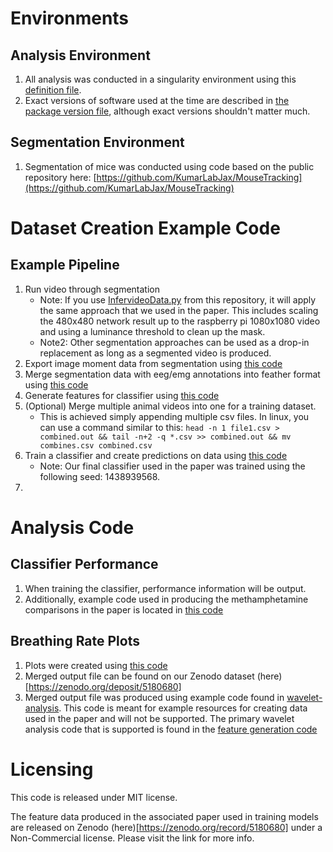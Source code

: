 # Environments

## Analysis Environment

1. All analysis was conducted in a singularity environment using this [definition file](AnalysisEnvironment.def).
2. Exact versions of software used at the time are described in [the package version file](PackageVersions.txt), although exact versions shouldn't matter much.

## Segmentation Environment

1. Segmentation of mice was conducted using code based on the public repository here: [https://github.com/KumarLabJax/MouseTracking](https://github.com/KumarLabJax/MouseTracking)

# Dataset Creation Example Code

## Example Pipeline

1. Run video through segmentation
    - Note: If you use [InfervideoData.py](dataset-creation/InfervideoData.py) from this repository, it will apply the same approach that we used in the paper. This includes scaling the 480x480 network result up to the raspberry pi 1080x1080 video and using a luminance threshold to clean up the mask.
    - Note2: Other segmentation approaches can be used as a drop-in replacement as long as a segmented video is produced.
2. Export image moment data from segmentation using [this code](dataset-creation/ExportScaledSeg.py)
3. Merge segmentation data with eeg/emg annotations into feather format using [this code](dataset-creation/ExportOneAnimal.py)
4. Generate features for classifier using [this code](dataset-creation/Sleep_feature_generation.py)
5. (Optional) Merge multiple animal videos into one for a training dataset.
    - This is achieved simply appending multiple csv files. In linux, you can use a command similar to this: `head -n 1 file1.csv > combined.out && tail -n+2 -q *.csv >> combined.out && mv combines.csv combined.csv`
6. Train a classifier and create predictions on data using [this code](dataset-creation/Sleep_train_classifier.py)
    - Note: Our final classifier used in the paper was trained using the following seed: 1438939568.
7. 

# Analysis Code

## Classifier Performance

1. When training the classifier, performance information will be output.
2. Additionally, example code used in producing the methamphetamine comparisons in the paper is located in [this code](classifier-analysis/performance.py)

## Breathing Rate Plots

1. Plots were created using [this code](breathing-data/AnalyzeStats.py)
2. Merged output file can be found on our Zenodo dataset (here)[https://zenodo.org/deposit/5180680]
3. Merged output file was produced using example code found in [wavelet-analysis](wavelet-analysis/). This code is meant for example resources for creating data used in the paper and will not be supported. The primary wavelet analysis code that is supported is found in the [feature generation code](dataset-creation/Sleep_feature_generation.py)

# Licensing

This code is released under MIT license.

The feature data produced in the associated paper used in training models are released on Zenodo (here)[https://zenodo.org/record/5180680] under a Non-Commercial license. Please visit the link for more info.